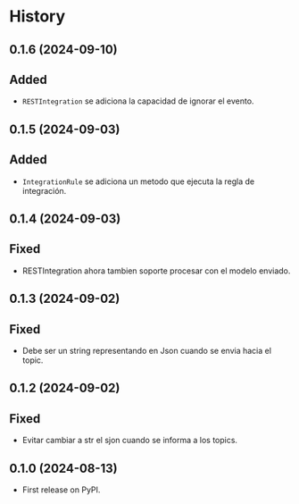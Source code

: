 # History

## 0.1.6 (2024-09-10)

## Added
- `RESTIntegration` se adiciona la capacidad de ignorar el evento.


## 0.1.5 (2024-09-03)

## Added
- `IntegrationRule` se adiciona un metodo que ejecuta la regla de integración.


## 0.1.4 (2024-09-03)

## Fixed
- RESTIntegration ahora tambien soporte procesar con el modelo enviado.


## 0.1.3 (2024-09-02)

## Fixed
- Debe ser un string representando en Json cuando se envia hacia el topic.



## 0.1.2 (2024-09-02)

## Fixed
- Evitar cambiar a str el sjon cuando se informa a los topics.


## 0.1.0 (2024-08-13)

* First release on PyPI.
